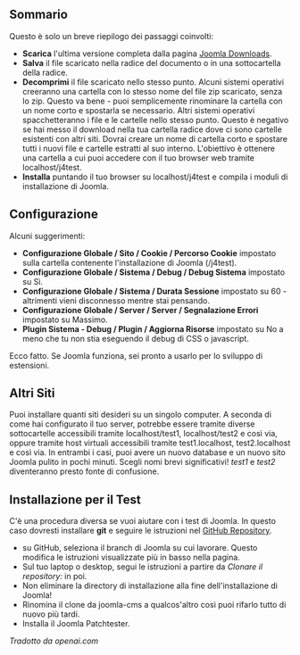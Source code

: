 <!-- Filename: J4.x:Developer:_Required_Software / Display title: Installa Joomla -->

## Sommario

Questo è solo un breve riepilogo dei passaggi coinvolti:

- **Scarica** l'ultima versione completa dalla pagina [Joomla Downloads](https://downloads.joomla.org/).
- **Salva** il file scaricato nella radice del documento o in una sottocartella della radice.
- **Decomprimi** il file scaricato nello stesso punto. Alcuni sistemi operativi creeranno una cartella con lo stesso nome del file zip scaricato, senza lo zip. Questo va bene - puoi semplicemente rinominare la cartella con un nome corto e spostarla se necessario. Altri sistemi operativi spacchetteranno i file e le cartelle nello stesso punto. Questo è negativo se hai messo il download nella tua cartella radice dove ci sono cartelle esistenti con altri siti. Dovrai creare un nome di cartella corto e spostare tutti i nuovi file e cartelle estratti al suo interno. L'obiettivo è ottenere una cartella a cui puoi accedere con il tuo browser web tramite localhost/j4test.
- **Installa** puntando il tuo browser su localhost/j4test e compila i moduli di installazione di Joomla.

## Configurazione

Alcuni suggerimenti:

- **Configurazione Globale / Sito / Cookie / Percorso Cookie** impostato sulla cartella contenente l'installazione di Joomla (/j4test).
- **Configurazione Globale / Sistema / Debug / Debug Sistema** impostato su Sì.
- **Configurazione Globale / Sistema / Durata Sessione** impostato su 60 - altrimenti vieni disconnesso mentre stai pensando.
- **Configurazione Globale / Server / Server / Segnalazione Errori** impostato su Massimo.
- **Plugin Sistema - Debug / Plugin / Aggiorna Risorse** impostato su No a meno che tu non stia eseguendo il debug di CSS o javascript.

Ecco fatto. Se Joomla funziona, sei pronto a usarlo per lo sviluppo di estensioni.

## Altri Siti

Puoi installare quanti siti desideri su un singolo computer. A seconda di come hai configurato il tuo server, potrebbe essere tramite diverse sottocartelle accessibili tramite localhost/test1, localhost/test2 e così via, oppure tramite host virtuali accessibili tramite test1.localhost, test2.localhost e così via. In entrambi i casi, puoi avere un nuovo database e un nuovo sito Joomla pulito in pochi minuti. Scegli nomi brevi significativi! *test1* e *test2* diventeranno presto fonte di confusione.

## Installazione per il Test

C'è una procedura diversa se vuoi aiutare con i test di Joomla. In questo caso dovresti installare **git** e seguire le istruzioni nel [GitHub Repository](https://github.com/joomla/joomla-cms).

- su GitHub, seleziona il branch di Joomla su cui lavorare. Questo modifica le istruzioni visualizzate più in basso nella pagina.
- Sul tuo laptop o desktop, segui le istruzioni a partire da *Clonare il repository:* in poi.
- Non eliminare la directory di installazione alla fine dell'installazione di Joomla!
- Rinomina il clone da joomla-cms a qualcos'altro così puoi rifarlo tutto di nuovo più tardi.
- Installa il Joomla Patchtester.

*Tradotto da openai.com*

